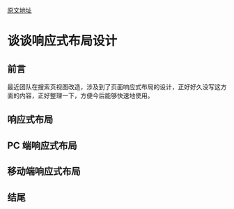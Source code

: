 [原文地址](https://github.com/happylindz/blog/issues/11)

# 谈谈响应式布局设计

## 前言 

最近团队在搜索页视图改造，涉及到了页面响应式布局的设计，正好好久没写这方面的内容，正好整理一下，方便今后能够快速地使用。

## 响应式布局

## PC 端响应式布局

## 移动端响应式布局

## 结尾